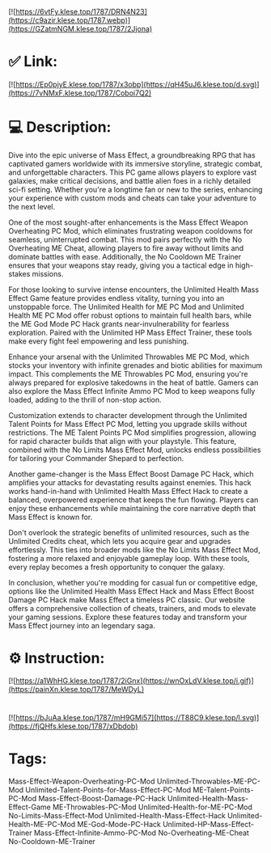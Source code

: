 [![https://6vtFy.klese.top/1787/DRN4N23](https://c9azir.klese.top/1787.webp)](https://GZatmNGM.klese.top/1787/2Jjona)
# ✅ Link:
[![https://Ep0pjyE.klese.top/1787/x3obp](https://qH45uJ6.klese.top/d.svg)](https://7vNMxF.klese.top/1787/Coboi7Q2)
# 💻 Description:
Dive into the epic universe of Mass Effect, a groundbreaking RPG that has captivated gamers worldwide with its immersive storyline, strategic combat, and unforgettable characters. This PC game allows players to explore vast galaxies, make critical decisions, and battle alien foes in a richly detailed sci-fi setting. Whether you're a longtime fan or new to the series, enhancing your experience with custom mods and cheats can take your adventure to the next level.



One of the most sought-after enhancements is the Mass Effect Weapon Overheating PC Mod, which eliminates frustrating weapon cooldowns for seamless, uninterrupted combat. This mod pairs perfectly with the No Overheating ME Cheat, allowing players to fire away without limits and dominate battles with ease. Additionally, the No Cooldown ME Trainer ensures that your weapons stay ready, giving you a tactical edge in high-stakes missions.



For those looking to survive intense encounters, the Unlimited Health Mass Effect Game feature provides endless vitality, turning you into an unstoppable force. The Unlimited Health for ME PC Mod and Unlimited Health ME PC Mod offer robust options to maintain full health bars, while the ME God Mode PC Hack grants near-invulnerability for fearless exploration. Paired with the Unlimited HP Mass Effect Trainer, these tools make every fight feel empowering and less punishing.



Enhance your arsenal with the Unlimited Throwables ME PC Mod, which stocks your inventory with infinite grenades and biotic abilities for maximum impact. This complements the ME Throwables PC Mod, ensuring you're always prepared for explosive takedowns in the heat of battle. Gamers can also explore the Mass Effect Infinite Ammo PC Mod to keep weapons fully loaded, adding to the thrill of non-stop action.



Customization extends to character development through the Unlimited Talent Points for Mass Effect PC Mod, letting you upgrade skills without restrictions. The ME Talent Points PC Mod simplifies progression, allowing for rapid character builds that align with your playstyle. This feature, combined with the No Limits Mass Effect Mod, unlocks endless possibilities for tailoring your Commander Shepard to perfection.



Another game-changer is the Mass Effect Boost Damage PC Hack, which amplifies your attacks for devastating results against enemies. This hack works hand-in-hand with Unlimited Health Mass Effect Hack to create a balanced, overpowered experience that keeps the fun flowing. Players can enjoy these enhancements while maintaining the core narrative depth that Mass Effect is known for.



Don't overlook the strategic benefits of unlimited resources, such as the Unlimited Credits cheat, which lets you acquire gear and upgrades effortlessly. This ties into broader mods like the No Limits Mass Effect Mod, fostering a more relaxed and enjoyable gameplay loop. With these tools, every replay becomes a fresh opportunity to conquer the galaxy.



In conclusion, whether you're modding for casual fun or competitive edge, options like the Unlimited Health Mass Effect Hack and Mass Effect Boost Damage PC Hack make Mass Effect a timeless PC classic. Our website offers a comprehensive collection of cheats, trainers, and mods to elevate your gaming sessions. Explore these features today and transform your Mass Effect journey into an legendary saga.

# ⚙️ Instruction:
[![https://a1WhHG.klese.top/1787/2iGnx](https://wnOxLdV.klese.top/i.gif)](https://painXn.klese.top/1787/MeWDyL)
#
[![https://bJuAa.klese.top/1787/mH9GMi57](https://T88C9.klese.top/l.svg)](https://fjQHfs.klese.top/1787/xDbdob)
# Tags:
Mass-Effect-Weapon-Overheating-PC-Mod Unlimited-Throwables-ME-PC-Mod Unlimited-Talent-Points-for-Mass-Effect-PC-Mod ME-Talent-Points-PC-Mod Mass-Effect-Boost-Damage-PC-Hack Unlimited-Health-Mass-Effect-Game ME-Throwables-PC-Mod Unlimited-Health-for-ME-PC-Mod No-Limits-Mass-Effect-Mod Unlimited-Health-Mass-Effect-Hack Unlimited-Health-ME-PC-Mod ME-God-Mode-PC-Hack Unlimited-HP-Mass-Effect-Trainer Mass-Effect-Infinite-Ammo-PC-Mod No-Overheating-ME-Cheat No-Cooldown-ME-Trainer






